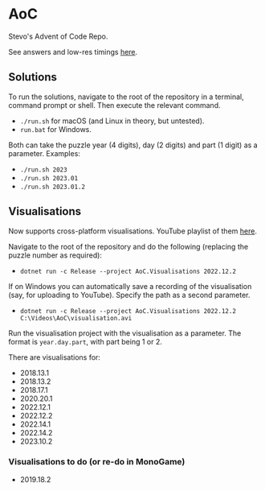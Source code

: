# AoC

Stevo's Advent of Code Repo.

See answers and low-res timings [here](results.md).

## Solutions

To run the solutions, navigate to the root of the repository in a terminal, command prompt or shell. Then execute the relevant command.

- `./run.sh` for macOS (and Linux in theory, but untested).
- `run.bat` for Windows.

Both can take the puzzle year (4 digits), day (2 digits) and part (1 digit) as a parameter. Examples:

- `./run.sh 2023`
- `./run.sh 2023.01`
- `./run.sh 2023.01.2`

## Visualisations

Now supports cross-platform visualisations. YouTube playlist of them [here](https://www.youtube.com/playlist?list=PLBtwzTaAY-IWq6Mi1nvwsphMTw-HU13eM).

Navigate to the root of the repository and do the following (replacing the puzzle number as required):

- `dotnet run -c Release --project AoC.Visualisations 2022.12.2`

If on Windows you can automatically save a recording of the visualisation (say, for uploading to YouTube). Specify the path as a second parameter.

- `dotnet run -c Release --project AoC.Visualisations 2022.12.2 C:\Videos\AoC\visualisation.avi`

Run the visualisation project with the visualisation as a parameter.
The format is `year.day.part`, with part being 1 or 2.

There are visualisations for:

- 2018.13.1
- 2018.13.2
- 2018.17.1
- 2020.20.1
- 2022.12.1
- 2022.12.2
- 2022.14.1
- 2022.14.2
- 2023.10.2

### Visualisations to do (or re-do in MonoGame)

- 2019.18.2
